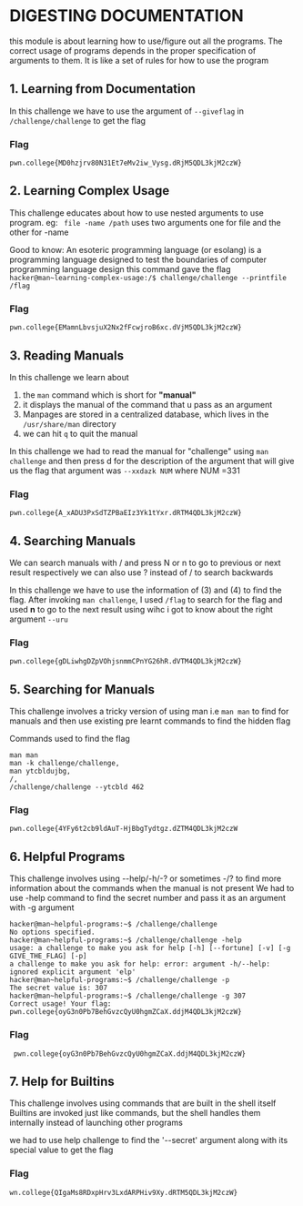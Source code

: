 # DIGESTING DOCUMENTATION
this module is about learning how to use/figure out all the programs.
The correct usage of programs depends in the proper specification of arguments to them.
It is like a set of rules for how to use the program

## 1. Learning from Documentation
In this challenge we have to use the argument of `--giveflag` in `/challenge/challenge` to get the flag

### Flag
`pwn.college{MD0hzjrv80N31Et7eMv2iw_Vysg.dRjM5QDL3kjM2czW}`

## 2. Learning Complex Usage
This challenge educates about how to use nested arguments to use program.
eg: ` file -name /path` uses two arguments one for file and the other for -name

Good to know: An esoteric programming language (or esolang) is a programming language designed to test the boundaries of computer programming language design
this command gave the flag `hacker@man~learning-complex-usage:/$ challenge/challenge --printfile /flag`

### Flag
`pwn.college{EMamnLbvsjuX2Nx2fFcwjroB6xc.dVjM5QDL3kjM2czW}`

## 3. Reading Manuals
In this challenge we learn about
1. the `man` command which is short for **"manual"**
2. it displays the manual of the command that u pass as an argument
3. Manpages are stored in a centralized database, which lives in the `/usr/share/man` directory
4. we can hit `q` to quit the manual

In this challenge we had to read the manual for "challenge" using `man challenge` and then press d for the description of the argument that will give us the flag
that argument was `--xxdazk NUM` where NUM =331
### Flag
`pwn.college{A_xADU3PxSdTZPBaEIz3Yk1tYxr.dRTM4QDL3kjM2czW}`

## 4. Searching Manuals
We can search manuals with / and press N or n to go to previous or next result respectively
we can also use ? instead of / to search backwards

In this challenge we have to use the information of (3) and (4) to find the flag.
After invoking `man challenge`, I used `/flag` to search for the flag and used **n** to go to the next result using wihc i got to know about the right argument `--uru`

### Flag
`pwn.college{gDLiwhgDZpVOhjsnmmCPnYG26hR.dVTM4QDL3kjM2czW}`

## 5. Searching for Manuals
This challenge involves a tricky version of using man i.e `man man` to find for manuals and then use existing pre learnt commands to find the hidden flag

Commands used to find the flag
```
man man
man -k challenge/challenge,
man ytcbldujbg,
/,
/challenge/challenge --ytcbld 462
```

### Flag
`pwn.college{4YFy6t2cb9ldAuT-HjBbgTydtgz.dZTM4QDL3kjM2czW`

## 6. Helpful Programs
This challenge involves using --help/-h/-? or sometimes -/? to find more information about the commands when the manual is not present
We had to use -help command to find the secret number and pass it as an argument with -g argument
```
hacker@man~helpful-programs:~$ /challenge/challenge
No options specified.
hacker@man~helpful-programs:~$ /challenge/challenge -help
usage: a challenge to make you ask for help [-h] [--fortune] [-v] [-g GIVE_THE_FLAG] [-p]
a challenge to make you ask for help: error: argument -h/--help: ignored explicit argument 'elp'
hacker@man~helpful-programs:~$ /challenge/challenge -p
The secret value is: 307
hacker@man~helpful-programs:~$ /challenge/challenge -g 307
Correct usage! Your flag: pwn.college{oyG3n0Pb7BehGvzcQyU0hgmZCaX.ddjM4QDL3kjM2czW}
```

### Flag
` pwn.college{oyG3n0Pb7BehGvzcQyU0hgmZCaX.ddjM4QDL3kjM2czW}`

## 7. Help for Builtins
This challenge involves using commands that are built in the shell itself
Builtins are invoked just like commands, but the shell handles them internally instead of launching other programs

we had to use help challenge to find the '--secret' argument along with its special value to get the flag

### Flag
`wn.college{QIgaMs8RDxpHrv3LxdARPHiv9Xy.dRTM5QDL3kjM2czW}`













